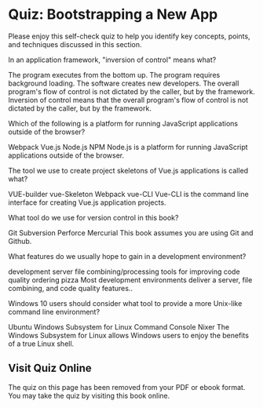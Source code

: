# Quiz: Bootstrapping a New App

Please enjoy this self-check quiz to help you identify key concepts, points, and techniques discussed in this section.

<quiz name="">
    <question>
        <p>In an application framework, "inversion of control" means what?</p>
        <answer>The program executes from the bottom up.</answer>
        <answer>The program requires background loading.</answer>
        <answer>The software creates new developers.</answer>
        <answer correct>The overall program's flow of control is not dictated by the caller, but by the framework.</answer>
        <explanation>Inversion of control means that the overall program's flow of control is not dictated by the caller, but by the framework.</explanation>
    </question>
    <question>
        <p>Which of the following is a platform for running JavaScript applications outside of the browser?</p>
        <answer>Webpack</answer>
        <answer>Vue.js</answer>
        <answer correct>Node.js</answer>
        <answer>NPM</answer>
        <explanation>Node.js is a platform for running JavaScript applications outside of the browser.</explanation>
    </question>
    <question>
        <p>The tool we use to create project skeletons of Vue.js applications is called what?</p>
        <answer>VUE-builder</answer>
        <answer>vue-Skeleton</answer>
        <answer>Webpack</answer>
        <answer correct>vue-CLI</answer>
        <explanation>Vue-CLI is the command line interface for creating Vue.js application projects.</explanation>
    </question>
    <question>
        <p>What tool do we use for version control in this book?</p>
        <answer correct>Git</answer>
        <answer>Subversion</answer>
        <answer>Perforce</answer>
        <answer>Mercurial</answer>
        <explanation>This book assumes you are using Git and Github.</explanation>
    </question>
    <question multiple>
        <p>What features do we usually hope to gain in a development environment?</p>
        <answer correct>development server</answer>
        <answer correct>file combining/processing</answer>
        <answer correct>tools for improving code quality</answer>
        <answer>ordering pizza</answer>
        <explanation>Most development environments deliver a server, file combining, and code quality features..</explanation>
    </question>
    <question>
        <p>Windows 10 users should consider what tool to provide a more Unix-like command line environment?</p>
        <answer>Ubuntu</answer>
        <answer correct>Windows Subsystem for Linux</answer>
        <answer>Command Console</answer>
        <answer>Nixer</answer>
        <explanation>The Windows Subsystem for Linux allows Windows users to enjoy the benefits of a true Linux shell.</explanation>
    </question>   
</quiz>

<div class="no-quiz">
     <h2>Visit Quiz Online</h2>
     <p> 
         The quiz on this page has been removed from your PDF 
         or ebook format. You may take the quiz by visiting
         this book online.
     </p>
</div>
